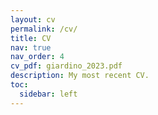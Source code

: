 ```yaml
---
layout: cv
permalink: /cv/
title: CV
nav: true
nav_order: 4
cv_pdf: giardino_2023.pdf
description: My most recent CV.
toc:
  sidebar: left
---
```

